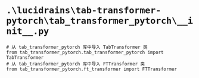 # `.\lucidrains\tab-transformer-pytorch\tab_transformer_pytorch\__init__.py`

```
# 从 tab_transformer_pytorch 库中导入 TabTransformer 类
from tab_transformer_pytorch.tab_transformer_pytorch import TabTransformer
# 从 tab_transformer_pytorch 库中导入 FTTransformer 类
from tab_transformer_pytorch.ft_transformer import FTTransformer
```